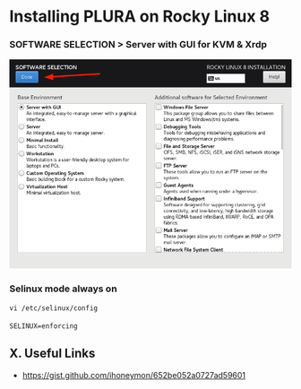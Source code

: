 # Installing PLURA on Rocky Linux 8

### SOFTWARE SELECTION > Server with GUI for KVM & Xrdp

<img src="rocky8/os/images/Rocky8_Software_Selection.png">

### Selinux mode always on

    vi /etc/selinux/config
    
    SELINUX=enforcing

## X. Useful Links

- https://gist.github.com/ihoneymon/652be052a0727ad59601

